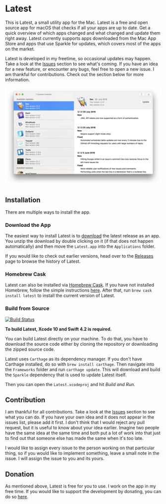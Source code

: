 # Latest

This is Latest, a small utility app for the Mac. Latest is a free and open source app for macOS that checks if all your apps are up to date. Get a quick overview of which apps changed and what changed and update them right away. Latest currently supports apps downloaded from the Mac App Store and apps that use Sparkle for updates, which covers most of the apps on the market.

Latest is developed in my freetime, so occasional updates may happen. Take a look at the [Issues](https://github.com/mangerlahn/latest/issues) section to see what's coming. If you have an idea for a new feature, or encounter any bugs, feel free to open a new issue. 
I am thankful for contributions. Check out the section below for more information.

![](./latest.png)

## Installation 
There are multiple ways to install the app.

### Download the App
The easiest way to install Latest is to [download](https://max.codes/latest/Latest.zip) the latest release as an app. You unzip the download by double clicking on it (if that does not happen automatically) and then move the `Latest.app` into the `Applications` folder.

If you would like to check out earlier versions, head over to the [Releases](https://github.com/mangerlahn/Latest/releases) page to browse the history of Latest.

### Homebrew Cask
Latest can also be installed via [Homebrew Cask](https://github.com/Homebrew/homebrew-cask). If you have not installed Homebrew, follow the simple instructions [here](https://brew.sh).
After that, run `brew cask install latest` to install the current version of Latest.

### Build from Source 
[![Build Status](https://travis-ci.org/mangerlahn/Latest.svg?branch=master)](https://travis-ci.org/mangerlahn/Latest)

**To build Latest, Xcode 10 and Swift 4.2 is required.**

You can build Latest directly on your machine. To do that, you have to download the source code either by cloning the repository or downloading the zipped source code. 

Latest uses `Carthage` as its dependency manager. If you don't have Carthage installed, do so with `brew install carthage`.
Then navigate into the `Frameworks` folder and run `carthage update`. This will download and build the `Sparkle` dependency that is used to update Latest itself.

Then you can open the `Latest.xcodeproj` and hit *Build and Run*.

## Contribution
I am thankful for all contributions. Take a look at the [Issues](https://github.com/mangerlahn/latest/issues) section to see what you can do. If you have your own idea and it does not appear in the issues list, please add it first. I don't think that I would reject any pull request, but it is useful to know about your idea earlier. Imagine two people have the same idea at the same time and both put a lot of work into that just to find out that someone else has made the same when it's too late.  

I would like to assign every issue to the person working on that particular thing, so if you would like to implement something, leave a small note in the issue. I will assign the issue to you and its yours.

## Donation
As mentioned above, Latest is free for you to use. I work on the app in my free time. If you would like to support the development by donating, you can do so [here](https://max.codes/latest/donate).
